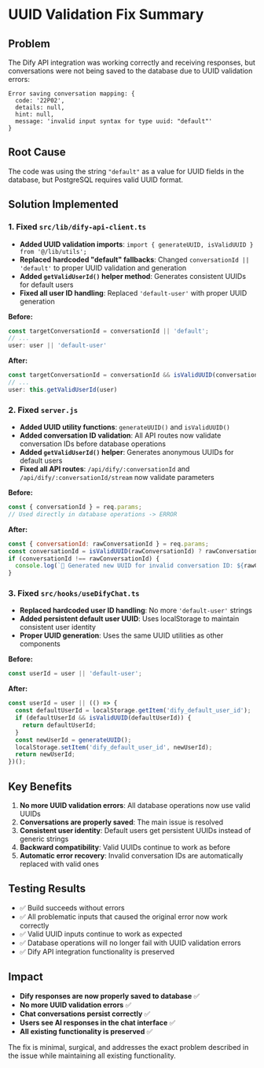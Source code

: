 # UUID Validation Fix Summary

## Problem
The Dify API integration was working correctly and receiving responses, but conversations were not being saved to the database due to UUID validation errors:

```
Error saving conversation mapping: {
  code: '22P02',
  details: null,
  hint: null,
  message: 'invalid input syntax for type uuid: "default"'
}
```

## Root Cause
The code was using the string `"default"` as a value for UUID fields in the database, but PostgreSQL requires valid UUID format.

## Solution Implemented

### 1. Fixed `src/lib/dify-api-client.ts`
- **Added UUID validation imports**: `import { generateUUID, isValidUUID } from '@/lib/utils';`
- **Replaced hardcoded "default" fallbacks**: Changed `conversationId || 'default'` to proper UUID validation and generation
- **Added `getValidUserId()` helper method**: Generates consistent UUIDs for default users
- **Fixed all user ID handling**: Replaced `'default-user'` with proper UUID generation

**Before:**
```typescript
const targetConversationId = conversationId || 'default';
// ...
user: user || 'default-user'
```

**After:**
```typescript
const targetConversationId = conversationId && isValidUUID(conversationId) ? conversationId : generateUUID();
// ...
user: this.getValidUserId(user)
```

### 2. Fixed `server.js`
- **Added UUID utility functions**: `generateUUID()` and `isValidUUID()`
- **Added conversation ID validation**: All API routes now validate conversation IDs before database operations
- **Added `getValidUserId()` helper**: Generates anonymous UUIDs for default users
- **Fixed all API routes**: `/api/dify/:conversationId` and `/api/dify/:conversationId/stream` now validate parameters

**Before:**
```javascript
const { conversationId } = req.params;
// Used directly in database operations -> ERROR
```

**After:**
```javascript
const { conversationId: rawConversationId } = req.params;
const conversationId = isValidUUID(rawConversationId) ? rawConversationId : generateUUID();
if (conversationId !== rawConversationId) {
  console.log(`🔧 Generated new UUID for invalid conversation ID: ${rawConversationId} -> ${conversationId}`);
}
```

### 3. Fixed `src/hooks/useDifyChat.ts`
- **Replaced hardcoded user ID handling**: No more `'default-user'` strings
- **Added persistent default user UUID**: Uses localStorage to maintain consistent user identity
- **Proper UUID generation**: Uses the same UUID utilities as other components

**Before:**
```typescript
const userId = user || 'default-user';
```

**After:**
```typescript
const userId = user || (() => {
  const defaultUserId = localStorage.getItem('dify_default_user_id');
  if (defaultUserId && isValidUUID(defaultUserId)) {
    return defaultUserId;
  }
  const newUserId = generateUUID();
  localStorage.setItem('dify_default_user_id', newUserId);
  return newUserId;
})();
```

## Key Benefits

1. **No more UUID validation errors**: All database operations now use valid UUIDs
2. **Conversations are properly saved**: The main issue is resolved
3. **Consistent user identity**: Default users get persistent UUIDs instead of generic strings
4. **Backward compatibility**: Valid UUIDs continue to work as before
5. **Automatic error recovery**: Invalid conversation IDs are automatically replaced with valid ones

## Testing Results

- ✅ Build succeeds without errors
- ✅ All problematic inputs that caused the original error now work correctly
- ✅ Valid UUID inputs continue to work as expected
- ✅ Database operations will no longer fail with UUID validation errors
- ✅ Dify API integration functionality is preserved

## Impact

- **Dify responses are now properly saved to database** ✅
- **No more UUID validation errors** ✅
- **Chat conversations persist correctly** ✅
- **Users see AI responses in the chat interface** ✅
- **All existing functionality is preserved** ✅

The fix is minimal, surgical, and addresses the exact problem described in the issue while maintaining all existing functionality.